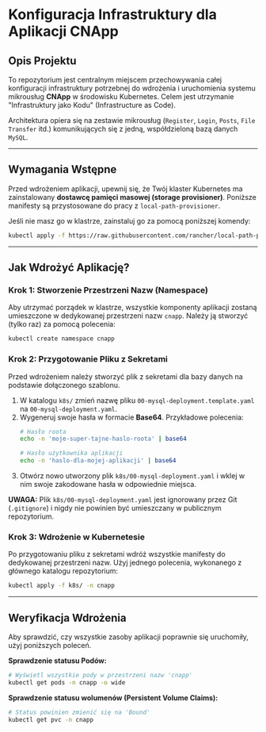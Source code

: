 # Konfiguracja Infrastruktury dla Aplikacji CNApp

## Opis Projektu

To repozytorium jest centralnym miejscem przechowywania całej konfiguracji infrastruktury potrzebnej do wdrożenia i uruchomienia systemu mikrousług **CNApp** w środowisku Kubernetes. Celem jest utrzymanie "Infrastruktury jako Kodu" (Infrastructure as Code).

Architektura opiera się na zestawie mikrousług (`Register`, `Login`, `Posts`, `File Transfer` itd.) komunikujących się z jedną, współdzieloną bazą danych `MySQL`.

---

## Wymagania Wstępne

Przed wdrożeniem aplikacji, upewnij się, że Twój klaster Kubernetes ma zainstalowany **dostawcę pamięci masowej (storage provisioner)**. Poniższe manifesty są przystosowane do pracy z `local-path-provisioner`.

Jeśli nie masz go w klastrze, zainstaluj go za pomocą poniższej komendy:
```bash
kubectl apply -f https://raw.githubusercontent.com/rancher/local-path-provisioner/v0.0.26/deploy/local-path-storage.yaml
```

---

## Jak Wdrożyć Aplikację?

### Krok 1: Stworzenie Przestrzeni Nazw (Namespace)

Aby utrzymać porządek w klastrze, wszystkie komponenty aplikacji zostaną umieszczone w dedykowanej przestrzeni nazw `cnapp`. Należy ją stworzyć (tylko raz) za pomocą polecenia:

```bash
kubectl create namespace cnapp
```

### Krok 2: Przygotowanie Pliku z Sekretami

Przed wdrożeniem należy stworzyć plik z sekretami dla bazy danych na podstawie dołączonego szablonu.

1.  W katalogu `k8s/` zmień nazwę pliku `00-mysql-deployment.template.yaml` na `00-mysql-deployment.yaml`.
2.  Wygeneruj swoje hasła w formacie **Base64**. Przykładowe polecenia:
    ```bash
    # Hasło roota
    echo -n 'moje-super-tajne-haslo-roota' | base64

    # Hasło użytkownika aplikacji
    echo -n 'haslo-dla-mojej-aplikacji' | base64
    ```
3.  Otwórz nowo utworzony plik `k8s/00-mysql-deployment.yaml` i wklej w nim swoje zakodowane hasła w odpowiednie miejsca.

**UWAGA:** Plik `k8s/00-mysql-deployment.yaml` jest ignorowany przez Git (`.gitignore`) i nigdy nie powinien być umieszczany w publicznym repozytorium.

### Krok 3: Wdrożenie w Kubernetesie

Po przygotowaniu pliku z sekretami wdróż wszystkie manifesty do dedykowanej przestrzeni nazw. Użyj jednego polecenia, wykonanego z głównego katalogu repozytorium:

```bash
kubectl apply -f k8s/ -n cnapp
```

---

## Weryfikacja Wdrożenia

Aby sprawdzić, czy wszystkie zasoby aplikacji poprawnie się uruchomiły, użyj poniższych poleceń.

**Sprawdzenie statusu Podów:**
```bash
# Wyświetl wszystkie pody w przestrzeni nazw 'cnapp'
kubectl get pods -n cnapp -o wide
```

**Sprawdzenie statusu wolumenów (Persistent Volume Claims):**
```bash
# Status powinien zmienić się na 'Bound'
kubectl get pvc -n cnapp
```